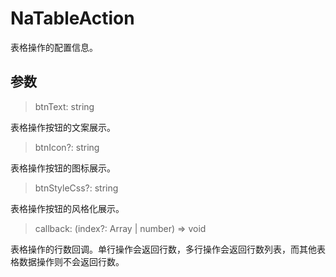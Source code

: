 # NaTableAction

表格操作的配置信息。

## 参数

> btnText: string

表格操作按钮的文案展示。

> btnIcon?: string

表格操作按钮的图标展示。
    
> btnStyleCss?: string

表格操作按钮的风格化展示。

> callback: (index?: Array<number> | number) => void

表格操作的行数回调。单行操作会返回行数，多行操作会返回行数列表，而其他表格数据操作则不会返回行数。